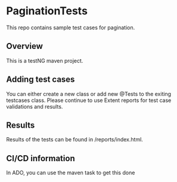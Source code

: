 # PaginationTests
This repo contains sample test cases for pagination.

## Overview
This is a testNG maven project.

## Adding test cases
You can either create a new class or add new @Tests to the exiting testcases class. Please continue to use Extent reports for test case validations and results.

## Results
Results of the tests can be found in /reports/index.html.

## CI/CD information
In ADO, you can use the maven task to get this done
